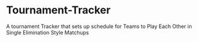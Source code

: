 # Tournament-Tracker
A tournament Tracker that sets up schedule for Teams to Play Each Other in Single Elimination Style Matchups
